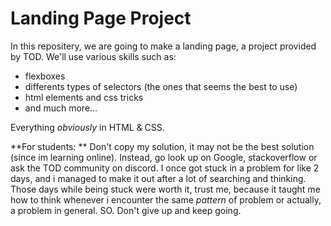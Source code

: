 # Landing Page Project

In this repositery, we are going to make a landing page, a project provided by TOD. We'll use various skills such as:
- flexboxes
- differents types of selectors (the ones that seems the best to use)
- html elements and css tricks
- and much more...

Everything *obviously* in HTML & CSS.

**For students: **
Don't copy my solution, it may not be the best solution (since im learning online). Instead, go look up on Google, stackoverflow or ask the TOD community on discord. I once got stuck in a problem for like 2 days, and i managed to make it out after a lot of searching and thinking. Those days while being stuck were worth it, trust me, because it taught me how to think whenever i encounter the same *pattern* of problem or actually, a problem in general.
SO. Don't give up and keep going.
